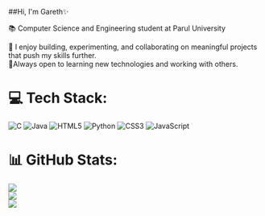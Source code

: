 ##Hi, I'm Gareth✨

📚 Computer Science and Engineering student at Parul University <br/>

🚀 I enjoy building, experimenting, and collaborating on meaningful projects that push my skills further. <br/>
🤝Always open to learning new technologies and working with others. <br/>


# 💻 Tech Stack:
![C](https://img.shields.io/badge/c-%2300599C.svg?style=flat-square&logo=c&logoColor=white) ![Java](https://img.shields.io/badge/java-%23ED8B00.svg?style=flat-square&logo=openjdk&logoColor=white) ![HTML5](https://img.shields.io/badge/html5-%23E34F26.svg?style=flat-square&logo=html5&logoColor=white) ![Python](https://img.shields.io/badge/python-3670A0?style=flat-square&logo=python&logoColor=ffdd54) ![CSS3](https://img.shields.io/badge/css3-%231572B6.svg?style=flat-square&logo=css3&logoColor=white) ![JavaScript](https://img.shields.io/badge/javascript-%23323330.svg?style=flat-square&logo=javascript&logoColor=%23F7DF1E)
# 📊 GitHub Stats:
![](https://github-readme-stats.vercel.app/api?username=GarethT-cloud&theme=radical&hide_border=false&include_all_commits=false&count_private=false)<br/>
![](https://nirzak-streak-stats.vercel.app/?user=GarethT-cloud&theme=radical&hide_border=false)<br/>
![](https://github-readme-stats.vercel.app/api/top-langs/?username=GarethT-cloud&theme=radical&hide_border=false&include_all_commits=false&count_private=false&layout=compact)

<!-- Proudly created with GPRM ( https://gprm.itsvg.in ) -->

